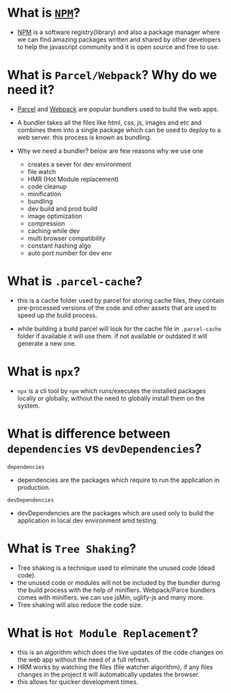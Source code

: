 # What is [`NPM`](https://www.freecodecamp.org/news/what-is-npm-a-node-package-manager-tutorial-for-beginners/)?

- [NPM](https://www.npmjs.com/) is a software registry(library) and also a package manager where we can find amazing packages written and shared by other developers to help the javascript community and it is open source and free to use.

# What is `Parcel/Webpack`? Why do we need it?

- [Parcel](https://parceljs.org/) and [Webpack](https://webpack.js.org/) are popular bundlers used to build the web apps.

- A bundler takes all the files like html, css, js, images and etc and combines them into a single package which can be used to deploy to a web server. this process is known as bundling.

- Why we need a bundler? below are few reasons why we use one
  - creates a sever for dev environment
  - file watch
  - HMR (Hot Module replacement)
  - code cleanup
  - minification
  - bundling
  - dev build and prod build
  - image optimization
  - compression
  - caching while dev
  - multi browser compatibility
  - constant hashing algo
  - auto port number for dev env

# What is `.parcel-cache`?

- this is a cache folder used by parcel for storing cache files, they contain pre-processed versions of the code and other assets that are used to speed up the build process.

- while building a build parcel will look for the cache file in `.parcel-cache` folder if available it will use them. if not available or outdated it will generate a new one.

# What is `npx`?

- `npx` is a cli tool by `npm` which runs/executes the installed packages locally or globally, without the need to globally install them on the system.

# What is difference between `dependencies` vs `devDependencies`?

`dependencies`

- dependencies are the packages which require to run the application in production.

`devDependencies`

- devDependencies are the packages which are used only to build the application in local dev environment amd testing.

# What is `Tree Shaking`?

- Tree shaking is a technique used to eliminate the unused code (dead code).
- the unused code or modules will not be included by the bundler during the build process with the help of minifiers. Webpack/Parce bundlers comes with minifiers. we can use jsMin, uglify-js and many more.
- Tree shaking will also reduce the code size.

# What is `Hot Module Replacement`?

- this is an algorithm which does the live updates of the code changes on the web app without the need of a full refresh.
- HRM works by watching the files (file watcher algorithm), if any files changes in the project it will automatically updates the browser.
- this allows for quicker development times.
